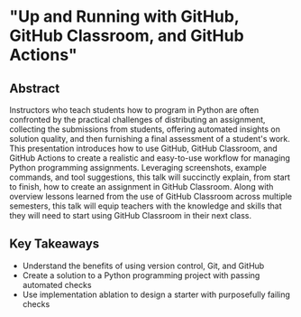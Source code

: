 # "Up and Running with GitHub, GitHub Classroom, and GitHub Actions"

## Abstract

Instructors who teach students how to program in Python are often confronted by
the practical challenges of distributing an assignment, collecting the
submissions from students, offering automated insights on solution quality, and
then furnishing a final assessment of a student's work. This presentation
introduces how to use GitHub, GitHub Classroom, and GitHub Actions to create a
realistic and easy-to-use workflow for managing Python programming assignments.
Leveraging screenshots, example commands, and tool suggestions, this talk will
succinctly explain, from start to finish, how to create an assignment in GitHub
Classroom. Along with overview lessons learned from the use of GitHub Classroom
across multiple semesters, this talk will equip teachers with the knowledge and
skills that they will need to start using GitHub Classroom in their next class.

## Key Takeaways

- Understand the benefits of using version control, Git, and GitHub
- Create a solution to a Python programming project with passing automated checks
- Use implementation ablation to design a starter with purposefully failing checks
